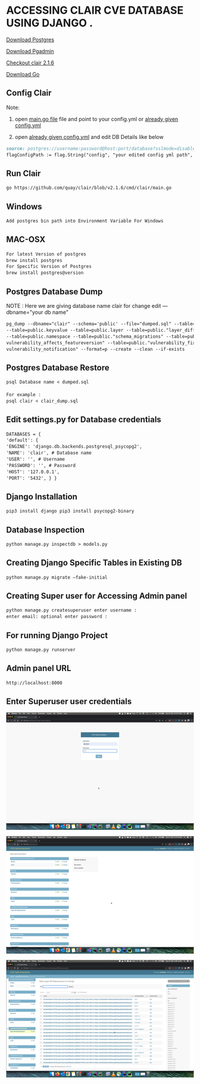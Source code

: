 # ACCESSING CLAIR CVE DATABASE USING DJANGO .



[Download Postgres](https://www.postgresql.org/download/)

[Download Pgadmin](https://www.pgadmin.org/download/)

[Checkout clair 2.1.6 ](https://github.com/quay/clair/archive/v2.1.6.zip)

[Download Go](https://golang.org/dl/)

## Config Clair
Note:
1. open [main.go file](https://github.com/quay/clair/blob/v2.1.6/cmd/clair/main.go) file and point to your config.yml or [already given config.yml](https://github.com/quay/clair/blob/v2.1.6/contrib/k8s/config.yaml)

2. open [already given config.yml](https://github.com/quay/clair/blob/v2.1.6/contrib/k8s/config.yaml) and edit DB Details like below 

```markdown
source: postgres://username:password@host:port/database?sslmode=disable (config.yml line no 23)
flagConfigPath := flag.String("config", "your edited config yml path", "Load configuration from the specified file.") (main.go line no 131)
```

## Run Clair

```markdown
go https://github.com/quay/clair/blob/v2.1.6/cmd/clair/main.go
```

## Windows 
```markdown
Add postgres bin path into Environment Variable For Windows 
```

## MAC-OSX
```markdown
For latest Version of postgres 
brew install postgres
For Specific Version of Postgres
brew install postgres@version
```



## Postgres Database Dump

NOTE : Here we are giving database name clair for change edit —dbname="your db name"

```markdown
pg_dump --dbname="clair" --schema='public' --file="dumped.sql" --table=public.feature --table=public.featureversion
--table=public.keyvalue --table=public.layer --table=public."layer_diff_featureversion" --table=public.lock
--table=public.namespace --table=public."schema_migrations" --table=public.vulnerability --table=public."
vulnerability_affects_featureversion" --table=public."vulnerability_fixedin_feature" --table=public."
vulnerability_notification" --format=p --create --clean --if-exists
```

## Postgres Database Restore

```markdown
psql Database name < dumped.sql

For example :
psql clair < clair_dump.sql
```

## Edit settings.py for Database credentials

```markdown
DATABASES = {
'default': {
'ENGINE': 'django.db.backends.postgresql_psycopg2',
'NAME': 'clair', # Database name
'USER': '', # Username
'PASSWORD': '', # Password
'HOST': '127.0.0.1',
'PORT': '5432', } }

```

## Django Installation

```markdown
pip3 install django pip3 install psycopg2-binary
```

## Database Inspection

```markdown
python manage.py inspectdb > models.py
```

## Creating Django Specific Tables  in Existing DB

```markdown
python manage.py migrate —fake-initial
```

## Creating Super user for Accessing Admin panel

```markdown
python manage.py createsuperuser enter username :
enter email: optional enter password : 
```

## For running Django  Project

```markdown
python manage.py runserver 
```

## Admin panel URL

```markdown
http://localhost:8000
```

## Enter Superuser user credentials 

![Login Admin Panel](static/img/login.png?raw=true "Login")

![View 1](static/img/view1.png?raw=true "View 1")

![View 2](static/img/view2.png?raw=true "View 2")
